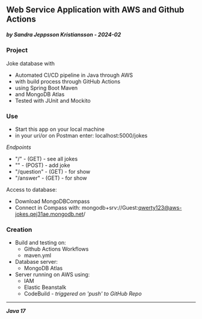 ## Web Service Application with AWS and Github Actions
##### by Sandra Jeppsson Kristiansson - 2024-02

### Project
Joke database with 
- Automated CI/CD pipeline in Java through AWS 
- with build process through GitHub Actions
- using Spring Boot Maven
- and MongoDB Atlas
- Tested with JUnit and Mockito

### Use
- Start this app on your local machine
- in your uri/or on Postman enter: localhost:5000/jokes

*Endpoints*
- "/" - (GET) - see all jokes
- "" - (POST) - add joke
- "/question" - (GET) - for show
- "/answer" - (GET) - for show

Access to database:
- Download MongoDBCompass 
- Connect in Compass with: mongodb+srv://Guest:qwerty123@aws-jokes.qej31ae.mongodb.net/

### Creation
- Build and testing on:
  - Github Actions Workflows
  - maven.yml
- Database server:
  - MongoDB Atlas
- Server running on AWS using:
  - IAM
  - Elastic Beanstalk
  - CodeBuild - *triggered on 'push' to GitHub Repo* 

----------------------------------------------------------------

***Java 17***